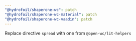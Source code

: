 ```yaml
---
"@hydrofoil/shaperone-wc": patch
"@hydrofoil/shaperone-wc-material": patch
"@hydrofoil/shaperone-wc-vaadin": patch
---
```


Replace directive `spread` with one from `@open-wc/lit-helpers`
